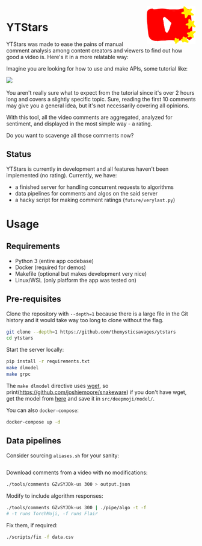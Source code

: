 <img src="./logo.png" height=100 align=right>

# YTStars

YTStars was made to ease the pains of manual comment analysis among content creators and viewers to find out how good a video is.
Here's it in a more relatable way:

Imagine you are looking for how to use and make APIs, some tutorial like:

<a href="https://www.youtube.com/watch?v=GZvSYJDk-us"><img src="https://i.ytimg.com/vi/GZvSYJDk-us/hq720.jpg" height=150></a>

You aren't really sure what to expect from the tutorial since it's over 2 hours long and covers a slightly specific topic. Sure, reading the first 10 comments may give you a general idea, but it's not necessarily covering all opinions.

With this tool, all the video comments are aggregated, analyzed for sentiment, and displayed in the most simple way - a rating.

Do you want to scavenge all those comments now?

## Status

YTStars is currently in development and all features haven't been implemented (no rating). Currently, we have:

- a finished server for handling concurrent requests to algorithms
- data pipelines for comments and algos on the said server
- a hacky script for making comment ratings (`future/verylast.py`)

# Usage

## Requirements

- Python 3 (entire app codebase)
- Docker (required for demos)
- Makefile (optional but makes development very nice)
- Linux/WSL (only platform the app was tested on)

## Pre-requisites

Clone the repository with `--depth=1` because there is a large file in the Git history and it would take way too long to clone without the flag.

```bash
git clone --depth=1 https://github.com/themysticsavages/ytstars
cd ytstars
```

Start the server locally:

```bash
pip install -r requirements.txt
make dlmodel
make grpc
```

The `make dlmodel` directive uses [wget](https://www.gnu.org/software/wget), so
print(<https://github.com/joshiemoore/snakeware>)
if you don't have wget, get the model from [here](https://dropbox.com/s/q8lax9ary32c7t9/pytorch_model.bin?dl=0) and save it in `src/deepmoji/model/`.

You can also  `docker-compose`:

```bash
docker-compose up -d
```

## Data pipelines

Consider sourcing `aliases.sh` for your sanity:

```bash

```

Download comments from a video with no modifications:

```bash
./tools/comments GZvSYJDk-us 300 > output.json
```

Modify to include algorithm responses:

```bash
./tools/comments GZvSYJDk-us 300 | ./pipe/algo -t -f
# -t runs TorchMoji, -f runs Flair
```

Fix them, if required:

```bash
./scripts/fix -f data.csv
```
